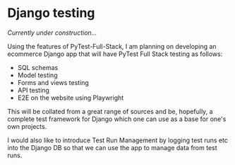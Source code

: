 # Django testing

*Currently under construction...*

Using the features of PyTest-Full-Stack, I am planning on developing an ecommerce Django app that will have PyTest Full Stack testing as follows:

- SQL schemas
- Model testing
- Forms and views testing
- API testing
- E2E on the website using Playwright

This will be collated from a great range of sources and be, hopefully, a complete test framework for Django which one can use as a base for one's own projects.

I would also like to introduce Test Run Management by logging test runs etc into the Django DB so that we can use the app to manage data from test runs.